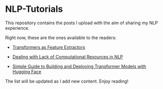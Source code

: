 # NLP-Tutorials
This repository contains the posts I upload with the aim of sharing my NLP experience.

Right now, these are the ones available to the readers:

* [Transformers as Feature Extractors](https://github.com/azizbarank/NLP-Tutorials/blob/main/transformers.md)

* [Dealing with Lack of Computational Resources in NLP](https://github.com/azizbarank/NLP-Tutorials/blob/main/resources.md)

* [Simple Guide to Building and Deploying Transformer Models with Hugging Face](https://github.com/azizbarank/NLP-Tutorials/blob/main/deployment.md)

The list will be updated as I add new content. Enjoy reading!
